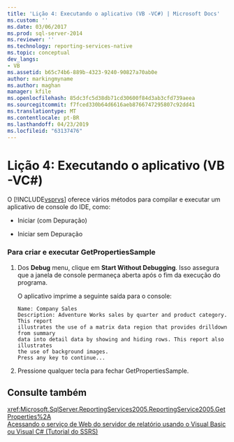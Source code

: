 ```yaml
---
title: 'Lição 4: Executando o aplicativo (VB -VC#) | Microsoft Docs'
ms.custom: ''
ms.date: 03/06/2017
ms.prod: sql-server-2014
ms.reviewer: ''
ms.technology: reporting-services-native
ms.topic: conceptual
dev_langs:
- VB
ms.assetid: b65c74b6-889b-4323-9240-90827a70ab0e
author: markingmyname
ms.author: maghan
manager: kfile
ms.openlocfilehash: 85dc3fc5d38db71cd30600f84d3ab3cfd739aeea
ms.sourcegitcommit: f7fced330b64d6616aeb8766747295807c92dd41
ms.translationtype: MT
ms.contentlocale: pt-BR
ms.lasthandoff: 04/23/2019
ms.locfileid: "63137476"
---
```

# <a name="lesson-4-running-the-application-vb-vc"></a>Lição 4: Executando o aplicativo (VB -VC#)
  O [!INCLUDE[vsprvs](../includes/vsprvs-md.md)] oferece vários métodos para compilar e executar um aplicativo de console do IDE, como:  
  
-   Iniciar (com Depuração)  
  
-   Iniciar sem Depuração  
  
### <a name="to-build-and-run-the-getpropertiessample"></a>Para criar e executar GetPropertiesSample  
  
1.  Dos **Debug** menu, clique em **Start Without Debugging**. Isso assegura que a janela de console permaneça aberta após o fim da execução do programa.  
  
     O aplicativo imprime a seguinte saída para o console:  
  
    ```  
    Name: Company Sales  
    Description: Adventure Works sales by quarter and product category. This report  
    illustrates the use of a matrix data region that provides drilldown from summary  
    data into detail data by showing and hiding rows. This report also illustrates  
    the use of background images.  
    Press any key to continue...  
    ```  
  
2.  Pressione qualquer tecla para fechar GetPropertiesSample.  
  
## <a name="see-also"></a>Consulte também  
 <xref:Microsoft.SqlServer.ReportingServices2005.ReportingService2005.GetProperties%2A>   
 [Acessando o serviço de Web do servidor de relatório usando o Visual Basic ou Visual C&#35; &#40;Tutorial do SSRS&#41;](../../2014/tutorials/access-report-server-web-service-vb-vcsharp-ssrs-tutorial.md)  
  
  

